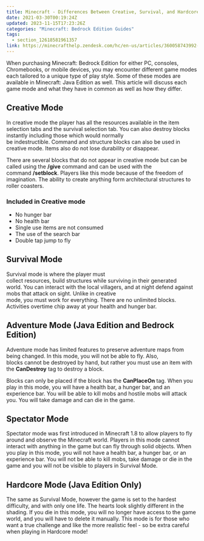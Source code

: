 ```yaml
---
title: Minecraft - Differences Between Creative, Survival, and Hardcore Game Modes
date: 2021-03-30T00:19:24Z
updated: 2023-11-15T17:23:26Z
categories: "Minecraft: Bedrock Edition Guides"
tags:
  - section_12618581961357
link: https://minecrafthelp.zendesk.com/hc/en-us/articles/360058743992-Minecraft-Differences-Between-Creative-Survival-and-Hardcore-Game-Modes
---
```


When purchasing Minecraft: Bedrock Edition for either PC, consoles, Chromebooks, or mobile devices, you may encounter different game modes each tailored to a unique type of play style. Some of these modes are available in Minecraft: Java Edition as well. This article will discuss each game mode and what they have in common as well as how they differ. 

## Creative Mode 

In creative mode the player has all the resources available in the item selection tabs and the survival selection tab. You can also destroy blocks instantly including those which would normally be indestructible. Command and structure blocks can also be used in creative mode. Items also do not lose durability or disappear.

There are several blocks that do not appear in creative mode but can be called using the **/give** command and can be used with the command **/setblock**. Players like this mode because of the freedom of imagination. The ability to create anything form architectural structures to roller coasters. 

### Included in Creative mode 

-   No hunger bar 
-   No health bar 
-   Single use items are not consumed 
-   The use of the search bar 
-   Double tap jump to fly 

## Survival Mode 

Survival mode is where the player must collect resources, build structures while surviving in their generated world. You can interact with the local villagers, and at night defend against mobs that attack on sight. Unlike in creative mode, you must work for everything. There are no unlimited blocks. Activities overtime chip away at your health and hunger bar.  

## Adventure Mode (Java Edition and Bedrock Edition) 

Adventure mode has limited features to preserve adventure maps from being changed. In this mode, you will not be able to fly. Also, blocks cannot be destroyed by hand, but rather you must use an item with the **CanDestroy** tag to destroy a block.

Blocks can only be placed if the block has the **CanPlaceOn** tag. When you play in this mode, you will have a health bar, a hunger bar, and an experience bar. You will be able to kill mobs and hostile mobs will attack you. You will take damage and can die in the game. 

## Spectator Mode 

Spectator mode was first introduced in Minecraft 1.8 to allow players to fly around and observe the Minecraft world. Players in this mode cannot interact with anything in the game but can fly through solid objects. When you play in this mode, you will not have a health bar, a hunger bar, or an experience bar. You will not be able to kill mobs, take damage or die in the game and you will not be visible to players in Survival Mode.

## Hardcore Mode (Java Edition Only) 

The same as Survival Mode, however the game is set to the hardest difficulty, and with only one life. The hearts look slightly different in the shading. If you die in this mode, you will no longer have access to the game world, and you will have to delete it manually. This mode is for those who want a true challenge and like the more realistic feel - so be extra careful when playing in Hardcore mode!
